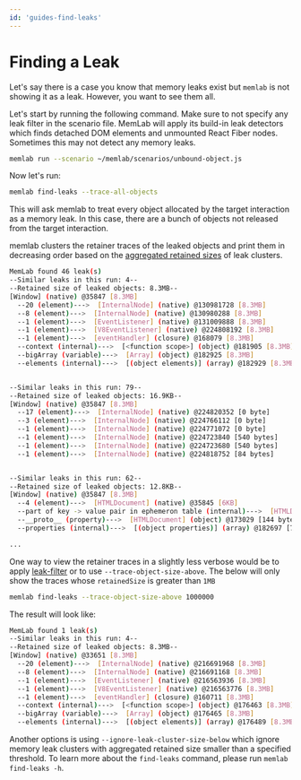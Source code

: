```yaml
---
id: 'guides-find-leaks'
---
```


# Finding a Leak
Let's say there is a case you know that memory leaks exist but `memlab` is not showing it as a leak. However, you want to see them all.

Let's start by running the following command. Make sure to not specify any leak
filter in the scenario file. MemLab will apply its build-in leak detectors
which finds detached DOM elements and unmounted React Fiber nodes.
Sometimes this may not detect any memory leaks.

```bash
memlab run --scenario ~/memlab/scenarios/unbound-object.js
```

Now let's run:
```bash
memlab find-leaks --trace-all-objects
```

This will ask memlab to treat every object allocated by the target interaction
as a memory leak. In this case, there are a bunch of objects not
released from the target interaction.

memlab clusters the retainer traces of the leaked objects and print them in
decreasing order based on the [aggregated retained sizes](https://developer.chrome.com/docs/devtools/memory-problems/memory-101/#retained_size) of leak clusters.
```bash
MemLab found 46 leak(s)
--Similar leaks in this run: 4--
--Retained size of leaked objects: 8.3MB--
[Window] (native) @35847 [8.3MB]
  --20 (element)--->  [InternalNode] (native) @130981728 [8.3MB]
  --8 (element)--->  [InternalNode] (native) @130980288 [8.3MB]
  --1 (element)--->  [EventListener] (native) @131009888 [8.3MB]
  --1 (element)--->  [V8EventListener] (native) @224808192 [8.3MB]
  --1 (element)--->  [eventHandler] (closure) @168079 [8.3MB]
  --context (internal)--->  [<function scope>] (object) @181905 [8.3MB]
  --bigArray (variable)--->  [Array] (object) @182925 [8.3MB]
  --elements (internal)--->  [(object elements)] (array) @182929 [8.3MB]


--Similar leaks in this run: 79--
--Retained size of leaked objects: 16.9KB--
[Window] (native) @35847 [8.3MB]
  --17 (element)--->  [InternalNode] (native) @224820352 [0 byte]
  --3 (element)--->  [InternalNode] (native) @224766112 [0 byte]
  --1 (element)--->  [InternalNode] (native) @224771072 [0 byte]
  --1 (element)--->  [InternalNode] (native) @224723840 [540 bytes]
  --1 (element)--->  [InternalNode] (native) @224723680 [540 bytes]
  --1 (element)--->  [InternalNode] (native) @224818752 [84 bytes]


--Similar leaks in this run: 62--
--Retained size of leaked objects: 12.8KB--
[Window] (native) @35847 [8.3MB]
  --4 (element)--->  [HTMLDocument] (native) @35845 [6KB]
  --part of key -> value pair in ephemeron table (internal)--->  [HTMLDocument] (object) @167199 [28 bytes]
  --__proto__ (property)--->  [HTMLDocument] (object) @173029 [144 bytes]
  --properties (internal)--->  [(object properties)] (array) @182697 [76 bytes]

...
```

One way to view the retainer traces in a slightly less verbose would be to apply
[leak-filter](/docs/api/interfaces/core_src.ILeakFilter) or to use `--trace-object-size-above`.
The below will only show the traces whose `retainedSize` is greater than `1MB`
```bash
memlab find-leaks --trace-object-size-above 1000000
```

The result will look like:
```bash
MemLab found 1 leak(s)
--Similar leaks in this run: 4--
--Retained size of leaked objects: 8.3MB--
[Window] (native) @33651 [8.3MB]
  --20 (element)--->  [InternalNode] (native) @216691968 [8.3MB]
  --8 (element)--->  [InternalNode] (native) @216691168 [8.3MB]
  --1 (element)--->  [EventListener] (native) @216563936 [8.3MB]
  --1 (element)--->  [V8EventListener] (native) @216563776 [8.3MB]
  --1 (element)--->  [eventHandler] (closure) @160711 [8.3MB]
  --context (internal)--->  [<function scope>] (object) @176463 [8.3MB]
  --bigArray (variable)--->  [Array] (object) @176465 [8.3MB]
  --elements (internal)--->  [(object elements)] (array) @176489 [8.3MB]
```

Another options is using `--ignore-leak-cluster-size-below` which ignore memory
leak clusters with aggregated retained size smaller than a specified threshold.
To learn more about the `find-leaks` command, please run `memlab find-leaks -h`.
